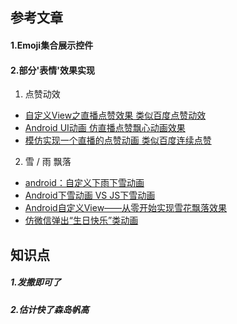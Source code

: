 ## 参考文章
#### 1.Emoji集合展示控件
#### 2.部分'表情'效果实现
1. 点赞动效
- [自定义View之直播点赞效果 类似百度点赞动效](https://www.jianshu.com/p/a5c2f0359d31)
- [Android UI动画 仿直播点赞飘心动画效果](https://juejin.im/post/6844903953176461325)
- [模仿实现一个直播的点赞动画 类似百度连续点赞](https://juejin.im/post/6844904151952916487)
2. 雪 / 雨 飘落
- [android：自定义下雨下雪动画](https://www.jianshu.com/p/df8abd35f606)
- [Android下雪动画 VS JS下雪动画](https://blog.csdn.net/juer2017/article/details/101546213)
- [Android自定义View——从零开始实现雪花飘落效果](https://juejin.im/post/6844903533595230221)
- [仿微信弹出“生日快乐”类动画](https://blog.csdn.net/a279822581/article/details/50457364)

## 知识点
##### 1.发撒即可了
##### 2.估计快了森岛帆高
